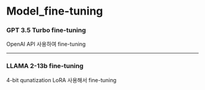 # Model_fine-tuning
### GPT 3.5 Turbo fine-tuning
OpenAI API 사용하여 fine-tuning
***
### LLAMA 2-13b fine-tuning
4-bit qunatization
LoRA 사용해서 fine-tuning
